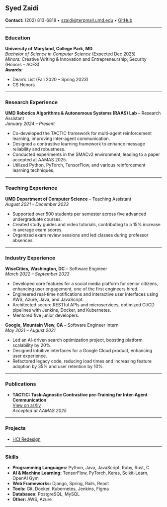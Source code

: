 
## Syed Zaidi

**Contact:** (202) 813-6818 • [szaidi@terpmail.umd.edu](mailto:szaidi@terpmail.umd.edu) • [GitHub](https://github.com/zaidisyed1991)

---

### Education

**University of Maryland, College Park, MD**  
*Bachelor of Science in Computer Science* (Expected Dec 2025)  
*Minors:* Creative Writing & Innovation and Entrepreneurship; Security (Honors – ACES)  
**Awards:**  
- Dean’s List (Fall 2020 – Spring 2023)  
- CS Honors

---

### Research Experience

**UMD Robotics Algorithms & Autonomous Systems (RAAS) Lab** – Research Assistant  
*January 2024 – Present*  
- Co-developed the TACTIC framework for multi-agent reinforcement learning, improving inter-agent communication.  
- Designed a contrastive learning framework to enhance message reliability and robustness.  
- Conducted experiments in the SMACv2 environment, leading to a paper accepted at AAMAS 2025.  
- Utilized Python, PyTorch, TensorFlow, and various reinforcement learning techniques.

---

### Teaching Experience

**UMD Department of Computer Science** – Teaching Assistant  
*August 2021 – December 2023*  
- Supported over 500 students per semester across five advanced undergraduate courses.  
- Created study guides and video tutorials, contributing to a 15% increase in average exam scores.  
- Organized exam review sessions and led classes during professor absences.

---

### Industry Experience

**WiseCities, Washington, DC** – Software Engineer  
*March 2022 – September 2023*  
- Developed core features for a social media platform for senior citizens, enhancing user engagement, one of the first engineers hired.  
- Engineered real-time notifications and interactive user interfaces using AWS, Azure, Java, and JavaScript.  
- Architected secure RESTful APIs and microservices, optimized CI/CD pipelines with Jenkins, Docker, and Kubernetes.  
- Mentored five junior developers.

**Google, Mountain View, CA** – Software Engineer Intern  
*May 2021 – August 2021*  
- Led an AI-driven search optimization project, boosting platform scalability by 20%.  
- Designed intuitive interfaces for a Google Cloud product, enhancing user experience.  
- Refactored legacy code, reducing load times and increasing feature adoption by 35% and user retention by 10%.

---

### Publications

- **TACTIC: Task-Agnostic Contrastive pre-Training for Inter-Agent Communication**  
  [View on arXiv](https://arxiv.org/abs/2501.02174)  
  *Accepted at AAMAS 2025*

---

### Projects

- [HCI Redesign](https://github.com/zaidisyed1991/HCI-Redesign)

---

### Skills

- **Programming Languages:** Python, Java, JavaScript, Ruby, Rust, C  
- **AI & Machine Learning:** TensorFlow, PyTorch, Keras, Scikit-Learn, OpenAI Gym  
- **Web Frameworks:** Django, Spring, Rails, React  
- **Tools:** Git, Docker, Kubernetes, Jenkins, Figma  
- **Databases:** PostgreSQL, MySQL  
- **Other:** AWS, Azure
